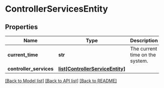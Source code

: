 # ControllerServicesEntity

## Properties
Name | Type | Description | Notes
------------ | ------------- | ------------- | -------------
**current_time** | **str** | The current time on the system. | [optional] 
**controller_services** | [**list[ControllerServiceEntity]**](ControllerServiceEntity.md) |  | [optional] 

[[Back to Model list]](../README.md#documentation-for-models) [[Back to API list]](../README.md#documentation-for-api-endpoints) [[Back to README]](../README.md)


